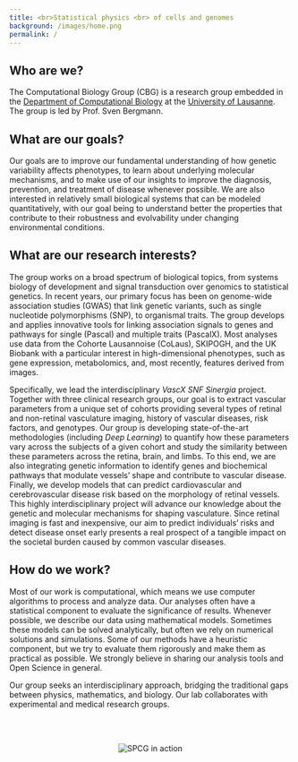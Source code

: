 ```yaml
---
title: <br>Statistical physics <br> of cells and genomes
background: /images/home.png
permalink: /
---
```


## Who are we?

The Computational Biology Group (CBG) is a research group embedded in the [Department of Computational Biology](http://unil.ch/dbc) at the [University of Lausanne](http://unil.ch). The group is led by Prof. Sven Bergmann.

## What are our goals?

Our goals are to improve our fundamental understanding of how genetic variability affects phenotypes, to learn about underlying molecular mechanisms, and to make use of our insights to improve the diagnosis, prevention, and treatment of disease whenever possible. We are also interested in relatively small biological systems that can be modeled quantitatively, with our goal being to understand better the properties that contribute to their robustness and evolvability under changing environmental conditions.

## What are our research interests?

The group works on a broad spectrum of biological topics, from systems biology of development and signal transduction over genomics to statistical genetics. In recent years, our primary focus has been on genome-wide association studies (GWAS) that link genetic variants, such as single nucleotide polymorphisms (SNP), to organismal traits. The group develops and applies innovative tools for linking association signals to genes and pathways for single (Pascal) and multiple traits (PascalX). Most analyses use data from the Cohorte Lausannoise (CoLaus), SKIPOGH, and the UK Biobank with a particular interest in high-dimensional phenotypes, such as gene expression, metabolomics, and, most recently, features derived from images.

Specifically, we lead the interdisciplinary *VascX SNF Sinergia* project. Together with three clinical research groups, our goal is to extract vascular parameters from a unique set of cohorts providing several types of retinal and non-retinal vasculature imaging, history of vascular diseases, risk factors, and genotypes. Our group is developing state-of-the-art methodologies (including *Deep Learning*) to quantify how these parameters vary across the subjects of a given cohort and study the similarity between these parameters across the retina, brain, and limbs. To this end, we are also integrating genetic information to identify genes and biochemical pathways that modulate vessels’ shape and contribute to vascular disease. Finally, we develop models that can predict cardiovascular and cerebrovascular disease risk based on the morphology of retinal vessels. This highly interdisciplinary project will advance our knowledge about the genetic and molecular mechanisms for shaping vasculature. Since retinal imaging is fast and inexpensive, our aim to predict individuals’ risks and detect disease onset early presents a real prospect of a tangible impact on the societal burden caused by common vascular diseases.

## How do we work?

Most of our work is computational, which means we use computer algorithms to process and analyze data. Our analyses often have a statistical component to evaluate the significance of results. Whenever possible, we describe our data using mathematical models. Sometimes these models can be solved analytically, but often we rely on numerical solutions and simulations. Some of our methods have a heuristic component, but we try to evaluate them rigorously and make them as practical as possible. We strongly believe in sharing our analysis tools and Open Science in general.

Our group seeks an interdisciplinary approach, bridging the traditional gaps between physics, mathematics, and biology. Our lab collaborates with experimental and medical research groups.

<br><br>
<p align="center">
  <img src="images/LavagnaSmallestGray.gif" alt="SPCG in action" />
</p>

<!--
<p align="center">
<a href="https://www.ifom.eu/en"  target="_blank">
    <img src="/spcg/images/logoIFOM60grey.png" width="75" height="30">
    </a> 
 <a href="https://www.unimi.it/en"  target="_blank">
    <img src="/spcg/images/logoUNIMI60grey.png" width="86" height="30">
    </a> 
</p>
-->
